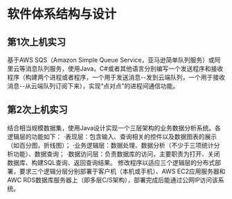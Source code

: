 # 软件体系结构与设计
## 第1次上机实习
基于AWS SQS（Amazon Simple Queue Service，亚马逊简单队列服务）或阿里云等消息队列服务，使用Java，C#或者其他语言分别编写一个发送程序和接收程序（构建两个进程或者程序，一个用于发送消息--发到云端队列，一个用于接收消息--从云端队列订阅下来），实现“点对点”的进程间通信功能。
## 第2次上机实习
结合相当规模数据集，使用Java设计实现一个三层架构的业务数据分析系统。各逻辑层的功能如下：
 ·表现层：包含输入、查询相关的控件以及数据图表的展示（如百分图，折线图）；
 ·业务逻辑层：数据处理、数据分析（不少于三项统计分析功能）、数据查询；
 ·数据访问层：负责数据库的访问，主要职责为打开、关闭数据库、构建SQL查询、返回查询结果。
修改程序以适应三个逻辑层的分布式部署，要求三个逻辑分层分别部署于客户机（本机或手机）、AWS EC2应用服务器和AWC RDS数据库服务器上（即多层C/S架构），部署完成后能通过公网IP访问该系统。



